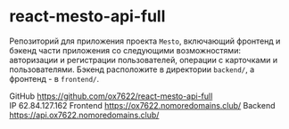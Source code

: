 # react-mesto-api-full
Репозиторий для приложения проекта `Mesto`, включающий фронтенд и бэкенд части приложения со следующими возможностями: авторизации и регистрации пользователей, операции с карточками и пользователями. Бэкенд расположите в директории `backend/`, а фронтенд - в `frontend/`. 
  
GitHub https://github.com/ox7622/react-mesto-api-full  
IP  62.84.127.162
Frontend  https://ox7622.nomoredomains.club/
Backend  https://api.ox7622.nomoredomains.club/